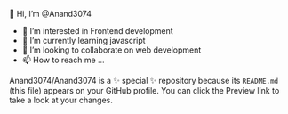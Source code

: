  👋 Hi, I’m @Anand3074
- 👀 I’m interested in Frontend development
- 🌱 I’m currently learning javascript
- 💞️ I’m looking to collaborate on web development
- 📫 How to reach me ...


Anand3074/Anand3074 is a ✨ special ✨ repository because its `README.md` (this file) appears on your GitHub profile.
You can click the Preview link to take a look at your changes.

